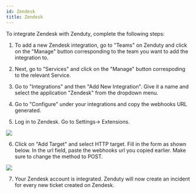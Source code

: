 ```yaml
---
id: Zendesk
title: Zendesk
---
```

To integrate Zendesk with Zenduty, complete the following steps:

1. To add a new Zendesk integration, go to "Teams" on Zenduty and click on the "Manage" button corresponding to the team you want to add the integration to.

2. Next, go to "Services" and click on the "Manage" button correspoding to the relevant Service.

3. Go to "Integrations" and then "Add New Integration". Give it a name and select the application "Zendesk" from the dropdown menu.

4. Go to "Configure" under your integrations and copy the webhooks URL generated. 

5. Log in to Zendesk. Go to Settings-> Extensions. 

![](/docs/img/Integrations/Zendesk/Webhook1.png)

6. Click on "Add Target" and select HTTP target. Fill in the form as shown below. In the url field, paste the webhooks url you copied earlier. Make sure to change the method to POST.

![](/docs/img/Integrations/Zendesk/Webhook2.png)

7. Your Zendesk account is integrated. Zenduty will now create an incident for every new ticket created on Zendesk.
